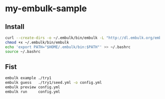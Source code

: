 # my-embulk-sample
## Install

```sh
curl --create-dirs -o ~/.embulk/bin/embulk -L "http://dl.embulk.org/embulk-latest.jar"
chmod +x ~/.embulk/bin/embulk
echo 'export PATH="$HOME/.embulk/bin:$PATH"' >> ~/.bashrc
source ~/.bashrc
```

## Fist

```sh
embulk example ./try1
embulk guess   ./try1/seed.yml -o config.yml
embulk preview config.yml
embulk run     config.yml
```
